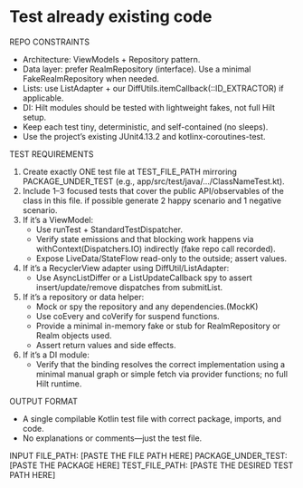 # Test already existing code
REPO CONSTRAINTS
- Architecture: ViewModels + Repository pattern.
- Data layer: prefer RealmRepository (interface). Use a minimal FakeRealmRepository when needed.
- Lists: use ListAdapter + our DiffUtils.itemCallback(::ID_EXTRACTOR) if applicable.
- DI: Hilt modules should be tested with lightweight fakes, not full Hilt setup.
- Keep each test tiny, deterministic, and self-contained (no sleeps).
- Use the project’s existing JUnit4.13.2 and kotlinx-coroutines-test.


TEST REQUIREMENTS
1) Create exactly ONE test file at TEST_FILE_PATH mirroring PACKAGE_UNDER_TEST (e.g., app/src/test/java/.../ClassNameTest.kt).
2) Include 1–3 focused tests that cover the public API/observables of the class in this file. if possible generate 2 happy scenario and 1 negative scenario.
3) If it’s a ViewModel: 
   - Use runTest + StandardTestDispatcher.
   - Verify state emissions and that blocking work happens via withContext(Dispatchers.IO) indirectly (fake repo call recorded).
   - Expose LiveData/StateFlow read-only to the outside; assert values.
4) If it’s a RecyclerView adapter using DiffUtil/ListAdapter:
   - Use AsyncListDiffer or a ListUpdateCallback spy to assert insert/update/remove dispatches from submitList.
5) If it’s a repository or data helper:
   - Mock or spy the repository and any dependencies.(MockK)
   - Use coEvery and coVerify for suspend functions.
   - Provide a minimal in-memory fake or stub for RealmRepository or Realm objects used.
   - Assert return values and side effects.
7) If it’s a DI module:
   - Verify that the binding resolves the correct implementation using a minimal manual graph or simple fetch via provider functions; no full Hilt runtime.

OUTPUT FORMAT
- A single compilable Kotlin test file with correct package, imports, and code.
- No explanations or comments—just the test file.

INPUT
FILE_PATH: [PASTE THE FILE PATH HERE]
PACKAGE_UNDER_TEST: [PASTE THE PACKAGE HERE]
TEST_FILE_PATH: [PASTE THE DESIRED TEST PATH HERE]

